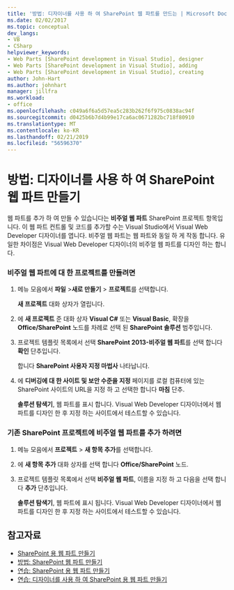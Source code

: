 ```yaml
---
title: '방법: 디자이너를 사용 하 여 SharePoint 웹 파트를 만드는 | Microsoft Docs'
ms.date: 02/02/2017
ms.topic: conceptual
dev_langs:
- VB
- CSharp
helpviewer_keywords:
- Web Parts [SharePoint development in Visual Studio], designer
- Web Parts [SharePoint development in Visual Studio], adding
- Web Parts [SharePoint development in Visual Studio], creating
author: John-Hart
ms.author: johnhart
manager: jillfra
ms.workload:
- office
ms.openlocfilehash: c049a6f6a5d57ea5c283b262f6f975c0838ac94f
ms.sourcegitcommit: d0425b6b7d4b99e17ca6ac0671282bc718f80910
ms.translationtype: MT
ms.contentlocale: ko-KR
ms.lasthandoff: 02/21/2019
ms.locfileid: "56596370"
---
```

# <a name="how-to-create-a-sharepoint-web-part-by-using-a-designer"></a>방법: 디자이너를 사용 하 여 SharePoint 웹 파트 만들기
  웹 파트를 추가 하 여 만들 수 있습니다는 **비주얼 웹 파트** SharePoint 프로젝트 항목입니다. 이 웹 파트 컨트롤 및 코드를 추가할 수는 Visual Studio에서 Visual Web Developer 디자이너를 엽니다. 비주얼 웹 파트는 웹 파트와 동일 하 게 작동 합니다. 유일한 차이점은 Visual Web Developer 디자이너의 비주얼 웹 파트를 디자인 하는 합니다.

### <a name="to-create-a-project-for-visual-web-parts"></a>비주얼 웹 파트에 대 한 프로젝트를 만들려면

1.  메뉴 모음에서 **파일** >**새로 만들기** > **프로젝트**를 선택합니다.

     **새 프로젝트** 대화 상자가 열립니다.

2.  에 **새 프로젝트** 준 대화 상자 **Visual C#**  또는 **Visual Basic**, 확장을 **Office/SharePoint** 노드를 차례로 선택 된 **SharePoint 솔루션** 범주입니다.

3.  프로젝트 템플릿 목록에서 선택 **SharePoint 2013-비주얼 웹 파트**를 선택 합니다 **확인** 단추입니다.

     합니다 **SharePoint 사용자 지정 마법사** 나타납니다.

4.  에 **디버깅에 대 한 사이트 및 보안 수준을 지정** 페이지를 로컬 컴퓨터에 있는 SharePoint 사이트의 URL을 지정 하 고 선택한 합니다 **마침** 단추.

     **솔루션 탐색기**, 웹 파트를 표시 합니다. Visual Web Developer 디자이너에서 웹 파트를 디자인 한 후 지정 하는 사이트에서 테스트할 수 있습니다.

### <a name="to-add-a-visual-web-part-to-an-existing-sharepoint-project"></a>기존 SharePoint 프로젝트에 비주얼 웹 파트를 추가 하려면

1.  메뉴 모음에서 **프로젝트** > **새 항목 추가**를 선택합니다.

2.  에 **새 항목 추가** 대화 상자를 선택 합니다 **Office/SharePoint** 노드.

3.  프로젝트 템플릿 목록에서 선택 **비주얼 웹 파트**, 이름을 지정 하 고 다음을 선택 합니다 **추가** 단추입니다.

     **솔루션 탐색기**, 웹 파트에 표시 됩니다. Visual Web Developer 디자이너에서 웹 파트를 디자인 한 후 지정 하는 사이트에서 테스트할 수 있습니다.

## <a name="see-also"></a>참고자료
- [SharePoint 용 웹 파트 만들기](../sharepoint/creating-web-parts-for-sharepoint.md)
- [방법: SharePoint 웹 파트 만들기](../sharepoint/how-to-create-a-sharepoint-web-part.md)
- [연습: SharePoint 용 웹 파트 만들기](../sharepoint/walkthrough-creating-a-web-part-for-sharepoint.md)
- [연습: 디자이너를 사용 하 여 SharePoint 용 웹 파트 만들기](../sharepoint/walkthrough-creating-a-web-part-for-sharepoint-by-using-a-designer.md)
